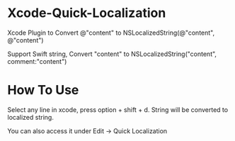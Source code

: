 Xcode-Quick-Localization
========================

Xcode Plugin to Convert @"content" to NSLocalizedString(@"content", @"content")

Support Swift string, Convert "content" to NSLocalizedString("content", comment:"content")

How To Use
==========

Select any line in xcode, press option + shift + d. String will be converted to localized string. 

You can also access it under Edit -> Quick Localization

